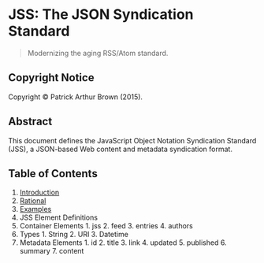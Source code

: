 # JSS: The JSON Syndication Standard

> Modernizing the aging RSS/Atom standard.

## Copyright Notice

Copyright &copy; Patrick Arthur Brown (2015).

## Abstract

This document defines the JavaScript Object Notation Syndication Standard (JSS), a JSON-based Web content and metadata syndication format.

## Table of Contents

1. [Introduction](/introduction.md)
  1. [Rational](/introduction.md#rational)
  2. [Examples](/introduction.md#examples)
2. JSS Element Definitions
  1. Container Elements
    1. jss
    2. feed
    3. entries
    4. authors
  2. Types
    1. String
    2. URI
    3. Datetime
  3. Metadata Elements
    1. id
    2. title
    3. link
    4. updated
    5. published
    6. summary
    7. content

